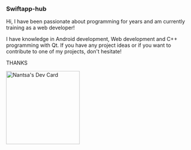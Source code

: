 ### Swiftapp-hub
Hi, I have been passionate about programming for years and am currently training as a web developer!

I have knowledge in Android development, Web development and C++ programming with Qt. If you have any project ideas or if you want to contribute to one of my projects, don't hesitate!

THANKS

<a href="https://app.daily.dev/Swiftapp"><img src="https://api.daily.dev/devcards/da68ac4ebaed4b88a036cd567ccb08e1.png?r=0au" width="200" alt="Nantsa's Dev Card"/></a>
